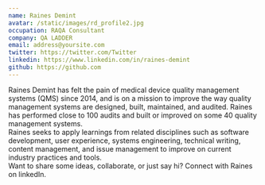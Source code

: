 ```yaml
---
name: Raines Demint
avatar: /static/images/rd_profile2.jpg
occupation: RAQA Consultant
company: QA LADDER
email: address@yoursite.com
twitter: https://twitter.com/Twitter
linkedin: https://www.linkedin.com/in/raines-demint
github: https://github.com
---
```


Raines Demint has felt the pain of medical device quality management systems (QMS) since 2014, and is on a mission to improve the way quality management systems are designed, built, maintained, and audited. Raines has performed close to 100 audits and built or improved on some 40 quality management systems.  
Raines seeks to apply learnings from related disciplines such as software development, user experience, systems engineering, technical writing, content management, and issue management to improve on current industry practices and tools.  
Want to share some ideas, collaborate, or just say hi? Connect with Raines on linkedIn.
